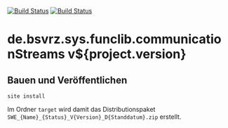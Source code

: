 [![Build Status](https://travis-ci.org/datenverteiler/de.bsvrz.sys.funclib.communicationStreams.svg?branch=develop)](https://travis-ci.org/datenverteiler/de.bsvrz.sys.funclib.communicationStreams)
[![Build Status](https://api.bintray.com/packages/datenverteiler/maven/de.bsvrz.sys.funclib.communicationStreams/images/download.svg)](https://bintray.com/datenverteiler/maven/de.bsvrz.sys.funclib.communicationStreams)

de.bsvrz.sys.funclib.communicationStreams v${project.version}
=================================================


Bauen und Veröffentlichen
-------------------------

    site install

Im Ordner `target` wird damit das Distributionspaket
`SWE_{Name}_{Status}_V{Version}_D{Standdatum}.zip` erstellt.
